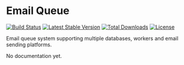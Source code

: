 Email Queue
===========

[![Build Status](https://img.shields.io/travis/smart-io/emailqueue/master.svg?style=flat)](https://travis-ci.org/smart-io/emailqueue)
[![Latest Stable Version](http://img.shields.io/packagist/v/smart-io/emailqueue.svg?style=flat)](https://packagist.org/packages/smart-io/emailqueue)
[![Total Downloads](https://img.shields.io/packagist/dm/smart-io/emailqueue.svg?style=flat)](https://packagist.org/packages/smart-io/emailqueue)
[![License](https://img.shields.io/packagist/l/smart-io/emailqueue.svg?style=flat)](https://packagist.org/packages/smart-io/emailqueue)

Email queue system supporting multiple databases, workers and email sending platforms.

No documentation yet.

